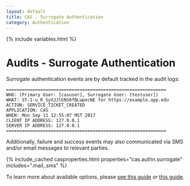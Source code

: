 ```yaml
---
layout: default
title: CAS - Surrogate Authentication
category: Authentication
---
```

{% include variables.html %}

# Audits - Surrogate Authentication

Surrogate authentication events are by default tracked in the audit logs:

```
=============================================================
WHO: (Primary User: [casuser], Surrogate User: [testuser])
WHAT: ST-1-u_R_SyXJJlENS0fBLwpecNE for https://example.app.edu
ACTION: SERVICE_TICKET_CREATED
APPLICATION: CAS
WHEN: Mon Sep 11 12:55:07 MST 2017
CLIENT IP ADDRESS: 127.0.0.1
SERVER IP ADDRESS: 127.0.0.1
=============================================================
```

Additionally, failure and success events may also communicated via SMS and/or email messages to relevant parties.

{% include_cached casproperties.html properties="cas.authn.surrogate" includes=".mail,.sms" %}

To learn more about available options, please [see this guide](../notifications/SMS-Messaging-Configuration.html)
or [this guide](../notifications/Sending-Email-Configuration.html).
